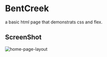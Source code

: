 # BentCreek

a basic html page that demonstrats css and flex.

## ScreenShot

![home-page-layout](https://user-images.githubusercontent.com/28902787/27473568-3c20ee04-57c5-11e7-973f-26c409506eda.png)
